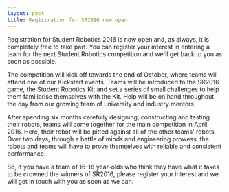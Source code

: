 ```yaml
---
layout: post
title: Registration for SR2016 now open
---
```


Registration for Student Robotics 2016 is now open and, as always, it is 
completely free to take part. You can register your interest in entering a team 
for the next Student Robotics competition and we'll get back to you as soon as 
possible.

The competition will kick off towards the end of October, where teams will 
attend one of our Kickstart events. Teams will be introduced to the SR2016 game,
the Student Robotics Kit and set a series of small challenges to help them 
familiarise themselves with the Kit. Help will be on hand throughout the day 
from our growing team of university and industry mentors.

After spending six months carefully designing, constructing and testing their 
robots, teams will come together for the main competition in April 2016. Here, 
their robot will be pitted against all of the other teams' robots. Over two 
days, through a battle of minds and engineering prowess, the robots and teams 
will have to prove themselves with reliable and consistent performance.

So, if you have a team of 16-18 year-olds who think they have what it takes to 
be crowned the winners of SR2016, please register your interest and we will get 
in touch with you as soon as we can.
